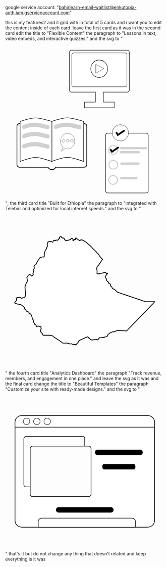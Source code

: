 google service account: "bahirlearn-email-waitlist@enkutopia-auth.iam.gserviceaccount.com"


this is my features2 and it grid with in total of 5 cards and i want you to edit the content inside of each card. leave the first card as it was in the second card edit the title to "Flexible Content" the paragraph to "Lessons in text, video embeds, and interactive quizzes." and the svg to "<svg id="ebQoqy5NJv11" xmlns="http://www.w3.org/2000/svg" xmlns:xlink="http://www.w3.org/1999/xlink" viewBox="0 0 300 300" shape-rendering="geometricPrecision" text-rendering="geometricPrecision" project-id="ee4fa2ecd86b409aa82fcf6e00b00e4e" export-id="509c9576e4b64cfab0243896ae00934e" cached="false"><g transform="matrix(1.585735 0 0 1.585735-87.860262-87.860262)"><g transform="matrix(.788978 0 0 1 38.998158 40.419683)"><path d="M42.30349,164.74932c-2.16465,0-3.91944-1.29729-3.91944-2.89757v-45.96749c0-1.60028,1.75479-2.89757,3.91944-2.89757h97.50851c2.16465,0,3.91944,1.29729,3.91944,2.89757v45.96749c0,1.60028-1.75479,2.89757-3.91944,2.89757h-42.9944c-.77459,1.65857-3.06047,2.86051-5.75985,2.86051s-4.98526-1.20193-5.75985-2.86051h-42.99441Z" fill="#fff" stroke="#000"/><path d="M43.154926,248.123072c0,0,15.675569-4.056581,22.712386-4.140893c7.758784-.092962,25.19043,4.140893,25.19043,4.140893v47.620266c0,0-17.369123-4.924004-25.127907-4.831042-7.036817.084312-22.77491,4.831042-22.77491,4.831042l.000001-47.620266Z" transform="translate(47.902817-137.877926)" fill="#fff" stroke="#010101" stroke-width="0.6"/><path d="M43.154926,248.123072c0,0,15.675569-4.056581,22.712386-4.140893c7.758784-.092962,25.19043,4.140893,25.19043,4.140893v47.620266c0,0-17.369123-4.924004-25.127907-4.831042-7.036817.084312-22.77491,4.831042-22.77491,4.831042l.000001-47.620266Z" transform="translate(.000001-137.772191)" fill="#fff" stroke="#000" stroke-width="0.6"/><path d="M48.746805,116.945239c.351447,0,6.103819-2.641973,17.660255-2.635859c5.68136.003006,13.100219,2.029611,18.714598,2.899444" transform="translate(.000001 0.000001)" fill="none" stroke="#d0d0d0" stroke-width="5" stroke-linecap="round"/><path d="M48.746805,116.945239c.351447,0,6.103819-2.641973,17.660255-2.635859c5.68136.003006,13.100219,2.029611,18.714598,2.899444" transform="translate(48.000001 0.000001)" fill="none" stroke="#d0d0d0" stroke-width="5" stroke-linecap="round"/><path d="M48.746805,116.945239c.351447,0,6.103819-2.641973,17.660255-2.635859c5.68136.003006,13.100219,2.029611,18.714598,2.899444" transform="translate(.000001 11.000001)" fill="none" stroke="#d0d0d0" stroke-width="5" stroke-linecap="round"/><path d="M48.746805,116.945239c.351447,0,6.103819-2.641973,17.660255-2.635859c5.68136.003006,13.100219,2.029611,18.714598,2.899444" transform="translate(.000001 23.000001)" fill="none" stroke="#d0d0d0" stroke-width="5" stroke-linecap="round"/><g transform="matrix(.246442 0 0 0.246442 93.510574 76.456541)"><path d="M42.80395,232.71233c0-20.69735,19.51494-37.47587,43.58784-37.47587s43.58784,16.77852,43.58784,37.47587-19.51494,37.47587-43.58784,37.47587c-5.14617,0-10.08404-.76677-14.66749-2.17468L48.27256,281.44704l10.9724-19.4127c-10.01961-6.86631-16.44101-17.44942-16.44101-29.32201Z" fill="#fff" stroke="#000"/><ellipse rx="8.202872" ry="6.433626" transform="translate(61.944015 230.943081)" fill="#fff" stroke="#000"/><ellipse rx="8.202872" ry="6.433626" transform="translate(87.944015 230.40667)" fill="#fff" stroke="#000"/><ellipse rx="8.202872" ry="6.433626" transform="translate(112.944015 230.943081)" fill="#fff" stroke="#000"/></g></g><g transform="matrix(.491265 0 0 0.510436 102.433671 3.746527)"><path d="M64.62752,219.76995c-2.76142,0-5-2.23858-5-5v-87.62874c0-2.76142,2.23858-5,5-5h135.23284c2.76142,0,5,2.23858,5,5v87.62874c0,2.76142-2.23858,5-5,5h-57.98337v23.27815h26.33206v13.07323h-71.93022v-13.07323h26.33207v-23.27815h-57.98338Z" fill="#fff" stroke="#000"/><rect width="145.232842" height="97.628743" rx="5" ry="5" transform="matrix(.918504 0 0 0.810105 65.54547 128.410809)" fill="#fff" stroke="#000"/><ellipse rx="20.37611" ry="20.37611" transform="translate(131.821173 165.353345)" fill="#fff" stroke="#000"/><path d="M60.54391,117.28854L36.05461,143.618l-.58749-.54643v-49.10721l25.07679,23.32418Z" transform="matrix(.768284 0 0 0.413253 96.362074 116.262533)" fill="#fff" stroke="#000"/></g><g transform="matrix(.539784 0 0 0.539784 150.013935 90.221845)"><rect width="99.923035" height="139.05147" rx="5" ry="5" transform="matrix(.940041 0 0 0.946452 45.947555 138.060734)" fill="#fff" stroke="#000"/><ellipse rx="29.91742" ry="29.91742" transform="matrix(.596046 0 0 0.596046 78.592149 137.33777)" fill="#fff" stroke="#000"/><path d="M169.648775,176.228181q0,.543953,7.796678,12.510921l35.900904-24.47789" transform="matrix(.38038 0 0 0.38038 5.381535 70.20064)" fill="none" stroke="#000" stroke-width="10" stroke-linecap="round"/><ellipse rx="21.970928" ry="21.970928" transform="matrix(.439553 0 0 0.439553 62.480238 174.988588)" fill="none" stroke="#d0d0d0" stroke-width="5"/><ellipse rx="21.970928" ry="21.970928" transform="matrix(.439553 0 0 0.439553 62.849008 207.504765)" fill="none" stroke="#d0d0d0" stroke-width="5"/><ellipse rx="21.970928" ry="21.970928" transform="matrix(.439553 0 0 0.439553 62.480238 240.988588)" fill="none" stroke="#d0d0d0" stroke-width="5"/><path d="M169.648775,176.228181q0,.543953,7.796678,12.510921l35.900904-24.47789" transform="matrix(.38038 0 0 0.38038-7.560526 107.244843)" fill="none" stroke="#000" stroke-width="10" stroke-linecap="round"/><line x1="-15" y1="0" x2="15" y2="0" transform="matrix(1.757117 0 0 1 107.630592 171.081866)" fill="none" stroke="#d0d0d0" stroke-width="5" stroke-linecap="round"/><line x1="-15" y1="0" x2="15" y2="0" transform="matrix(1.216784 0 0 1 99.630592 205.081866)" fill="none" stroke="#d0d0d0" stroke-width="5" stroke-linecap="round"/><line x1="-15" y1="0" x2="15" y2="0" transform="matrix(1.093721 0 0 1 97.176057 237.081866)" fill="none" stroke="#d0d0d0" stroke-width="5" stroke-linecap="round"/><line x1="-15" y1="0" x2="15" y2="0" transform="matrix(1.279398 0 0 1 99.630592 180.081866)" fill="none" stroke="#d0d0d0" stroke-width="5" stroke-linecap="round"/></g></g></svg>"; the third card title "Built for Ethiopia" the paragraph to "Integrated with Telebirr and optimized for local internet speeds." and the svg to "<svg id="eXAwoqE3B5b1" xmlns="http://www.w3.org/2000/svg" xmlns:xlink="http://www.w3.org/1999/xlink" viewBox="0 0 300 300" shape-rendering="geometricPrecision" text-rendering="geometricPrecision" project-id="ee4fa2ecd86b409aa82fcf6e00b00e4e" export-id="7e8e4bc9127947f59455982a4bc51522" cached="false"><g transform="matrix(.290758 0 0 0.290758 4.621 37.491192)"><g><path d="M268.7,675.9l-1-.2-.6-.2-6.1.2h-2.2l-3.9.1h-.8l-2.3.1h-1.9l-5.6.1-.5-.1-3.2-.4h-10.1l-.8-.7-4-3.1-.9-.7v-1.9l-.1-1.6v-2l-.1-.8v-.3l-.5-.2-.9-.4-.2-.2-7.7-8.3-1.2-1.2.2-11.1.1-.7v-.4l.1-5l1.3-1.4l1.3-1.9.4-2-1.5-2.3-.6-1.7.2-1.9l1.4-3.8-1.5-.2-1.3-.3-.7-.4-.4-.1-.2-.1-1.2-.8-.5-.3-2.2-.7-1.6-.5h-.1l-.1-.1h-.2l-.3-.1-2-.7h-.3l-1.2-.4-1-.3-.3-.1-.2-.1h-.1l-2.4-.8-1.4-.3-1.4.2-2.3.2-.7.7-.8.9-4,2.9-.5-.1-1.1-.3-1.5-1.2-1.1-2.2-.8-1.5.4-1.2.9-1.8-.1-1.2-11.3-7.6.1-3.4-4.7-7.7-2.5-3.9-.7-5.3.7-3-.4-2.8-.7-1.6-2.8-2.8-3.2-6.4-.7-1.8-.1-1.5-.1-1.2-.09216-1.19804L158.3,560.8v-.1l-.2-2.1-5.5-14.6-.2-.5-1-1.3-.1-.1-1.7-2v-.2l-.4-.7-4.1-2.7-1.1-.4-1.3-.2h-2.6l-.9-.2-.1-.1h-.1l-.4-.4-.4-1-.2-1.6-.1-.3-.3-.6-.1-.4.2-.1.5-.4.2-.1-.1-1.2-.3-1.1-.4-.9-.5-.8-1.9-1.3-2-1.5-1.4-.3-4.7-1.1-2.5-.6-.2-.2-.4-.2-.4-.3-.3-1.1-.3-.3-2.5-1.9-.3-.3-.1-.2-1.7-2.7v-2.6l-.3-1.3-.5-1-.9-.5-.3.1-3.8-1.6-.5-.4-.3-.4-2.8-2.1-.4-.2-.2-.3v-5.7l-.1-.4-.3-1.7v-.1l-1-1.6-7.6-7.7-1.8-1.1h-.3l-4.1-3.2-3.6-2.8-.3-.3-.5-.3-.5-.1-.8-.4-.3-.1-1-.4-1-.6-.6-.2-.5.1-2.1-.7-4.9-1.6-.4-.2-1-.3h-.2l-.5-.5-1-.3h-1.6l-.8.2-9.8-1.1-.2-.2-1-.9-.5-.1-2-.3-1.7-.7-.5-.1-2,.4-.3.2-.3.5-.8-.1-1.4-.6-1.6-.2-.5-.2-.2-.4-.2-.5-.2-.6-1-.6-.6-.9-1.2-3.3-.1-1.2v-.3l.8-.9.1-.1.3-.5.3-.3.2-.5.3-1.2.2-.5.2-.2.3-.5.6-.6.8-.9l2.4-2.5.4-.6.2-.5.5-.6.2-.2l1.3-.4.3-.1.4-.1.6-.3.8-.7.3-.6.2-.2v-.2l.1-1-.2-.4h-.1v-.3l-.2-2.1-.1-.9.2-.3.6-.4.6-.2.4-.3.1-.8-.9-.4-.5-.3-.4-.7-.5-.4-.4-.6v-1.3l.4-1l.2-.8-.1-.2-.6-.4-.1-.2v-.2l.1-.1.2-.4.1-.3v-.8l.2-.9l1-.7.9-.1.5-.5-.1-.2.4-.3.4-.2l2.1-1.5l6.3,1.4.6-.2.2-.1.4.1l1.4-.3l1.6-.4l1.5-.3h.2l.8-.1.4-.1h.2l.4-.2l1.3-.3h.8l.9.8.9.4l1.2-.3.8-.4.9-.4l1.2.2l1.9,1.6l1.2,2.1l1.5,1.7l2.8.3.6-.1h.2l.7.1h.3l.4-.4.7-.6.2-.2l1.6-1.5.3-.1l1.6-.7l1.5-.2h3.4l1.1-.3.3-.2l1-.1l1.9-1.4l2.8-2.6.1-.1l1.2-1.1l1.7-1.6.5-.5.9-1.4.1-.3v-3l.1-1.1v-1.5l.3-8l.3-9.1v-.5l-.1-.8-.2-2.6-1.7-22.5-.2-2.2-.2-2.1-.3-2.7-.2-3.3l2.1-8.3.2-.8.3-1l.1-.4.5-2.2l4.1-9l.8-4.2.1-.8.5-2.5.6-.6l3.2-3.1.4-.4l1.4-1.5l1.1-4.9.3-1.9.2-.6-.4-2.6-.2-.9-.1-.8-.6-2.6-1-5.3v-.1l-.8-3.8-.2-.7-.3-1.7-.2-1l1-1.1.7-.9l1.4-1.7.9-1.1.7-1.2l4.6-8.2.3-.2l1.1-.7l2.4-1.7l1.1-.7l4.5-3.1l4.8,3.3l2.2,2l1.3,1.2l1.5,1.3.4.3.4.5.2.1.9.8.1.1.7.6.4-.1l3.2-.5l7-8.1.1-1.2v-1l.1-.1v-.4l-.3-.2-.3-.5v-.3l-.3-.3-1.9-1.7l2.9-9l.2-.5l1.3-4l.1-.8v-.6l-1.1-1.1-.6-.5-.5-.5-.4-1.2.2-1.5.5-1.2.7-1.5.4-.7.6-1.2.2-.2.4-.9.1-.4l2.4-5.5l1.9-4.3.1-.2.4-2.5v-.5l-.1-.5-.1-.4-.1-.3-.7-1.2-.7-1.5-.4-4.3-.5-1-.1-.4.4-.6.5-.8l1.1-2.7h.1l1.1-1.8.8-1l1.1-.8.5-.2l1.6-.7l1.4-.4.6-.1l1.8-.8l1.4-1.1.4-.7.3-.5.1-.1.7-2.1.3-.7l3.8-7.2.9-1.7l1.3-2.4l2.9-4.8.9-1.5l12.2-20.2l2.4-.6.8-1.4.1-2.5v-.1l.7-.1h.1l.4-.1.2-.1h.2l14.4-2.8h.5l.5-.1l1.2-.1.7-.1l1.5.4.3-.1l1.8-.5.5.4.8.7.9.7.2.1l1.8-1.3l1-10.4-1.4-2.7.4-1.7.6-1.2l1-1.1-.4-1.7-.3-1l5.3-20l.3-.9.8-1.1l5.2-7.3.9-1v-.1l.7-.9v-.1l.5-.6.9-1.3.7-1.7.1-1.3-.2-1.2.1-1.4.7-1.8l2-4.8.2-.5.3-.7.1-.1.2-.4.1-.1.4-1l.3-.4.4-.5.3-.3v-.1l.4-.6-.2-1-.6-2-.5-1.8-.1-.1-1-3.9.7-1.3L260,77l.3-.5.5-1.7.1-.4.1-.1h-.1l-.9.1.5-1.7.2-1v-.1l.3-.4.1-.2.2-.3.3-.1.4-.2.8-.2.4.2.4-.1.1-.1.5-.2.2-.1h.1v-.1l.1-.1h.3l.1.1.3-.1.1-.3v-.2l.1-.2v-.1h.9l.4.1.5.1h.1l.3.1h.1l.5.2.6.1.3.1h.5l.2-.2.6-.3.5-.2h.4l.6-.2.3-.3.8-.2h.3l.8.2h.5l.3-.1h.2l.3.1h.4l.4.1h.5l.5.1.5-.1.1.3.2.1h.3l.1-.1h.3l.3-.3.1-.2h.6l.2-.1h.2l.2.1.1.1.2.1.3.2.5-.1.5.1.4.3.5.3.4.1h.3l.1.1h.3l.3.1.3.3.4.1h.4l.3-.1h.1l.3.1h.1l.4.2.3.4.4.3.1.2v.2l.2.4.2.2.4.1.3.3.4.2.6-.1.4-.2.5-.2v-.1l.3-.3.4-.2.2.1h.1l.5.2h.5l.1-.1h.1l.2-.2h.6l.4-.1.2-.1.1-.1.1-.3v-.4h.1l.2-.2h.1v-.1l.1-.2v-.1l-.1-.4v-.2l.1-.3v-.4l.1-.5-.3-.3v-.4l.1-.7.4-.8.3-.3v-.4l.4-.6.1-.1.1-.3v-.2l.2-.4.1-.4.3-.3v-.1h.5l.2-.1v-.1h.1l.3-.3.3-.1h.1l.4-.1.4.2h.5l.3-.1.6-.3.8-.8.2-.1.1-.1.4-.2h.5l.3.2.4.3.5.1h.4l.3-.3.5-.1h.5l.5-.1.2-.1.2-.2.6-.1.5.1.3.5.1.4.3.2.5.2.3.4.2.3.5.1v-.3l.1-.1.2.2h.1l.3-.2h.1l.2.1.2-.3.2-.1.1.1.2-.3.1-.2.2-.1l1.3-2l.2-.6.1-.1.5-.1.1-.1.8-.3h.2l.6.1.1.3.1.1v.1h.8l.9.1.6-.2h.3l.2-.1l1.1.7.9.1h.1l1.5.9.1-.1.3-.2.2-.1.6-.1.2-.1.3-.8l1.1-.6.5-.1.3-.1l1.9-.6h.2l.7-.2h.2l.8-.6.1-1.1.1-.2.3-.2.6-1.1.5-1.1.2-1l.6-.6.3-.9.5-1.3l1.1-1.2h.7l1.2.8.6-1.5-.5-1.6-.1-1.2.5-2.3l1.4-2.1l1.7-2.3l1-.5.7.4.9.4l1.6-.6l1.3-1l.3-.4.7-.8.2.2.1.4h.2l.2-.2.1.1v.3h.4l.7.1.2.8v1l.8-.4.1.6.2.4v.8l.1.4.3-.1.3.2v.3h.1l.3.1h.3l.3.3v.7l-.2.4v.4l.2.1.3.2.8.8.1.2.4.2.4.1h.7l.3.1.5.1h.6l.1.1h.1l.2.3.2.1h.2l.3.3.2.3.6.4.4.1h.1l.3.3v.1l.1.2.3.3h.4l.1-.2v-.1l.1-.1h.1l.1-.1h.6l.4-.1.3-.1.4.2.2-.2v-.1l.1-.2v-.2l.1-.1.5.1h.2l.4.1.3-.1v.1h.2l.4.1h.1l.4-.1.5.2.4.3.5.2.3.3.3.2v.4l.2,1v.3l.3.3-.2.4-.1.4v.5l.4.2.4.1.5.1.3.3.1.5.9.6.2.4.3.3-.2.4.1.5.1.6.3.3.3.5.2.4.4.1.3.4-.1.6.2.3.4-.1.4.2v.5l.3.4v.1l.1.3.4.1.3.3.4-.1.5.1.4-.1.2.3v.4l.2.3.4.1h.8v.4l.2.4.2.6.2.8h.1l.2.1h.1l.3.3v.4l.3.3.5.1.5-.2h.5l.3-.3.4-.1.4.3.5.1h.4l.3.2.3.3.2-.2.1-.2h.1l.9-.6.4-.1h.3l.2-.1.1-.1h.5l.3-.2.1-.1h.1l.1-.2h.4l.5-.2.5-.1.4-.1.4.1h.1l.3.3h.1l.2-.1h.1l.6-.3h.5l.5-.1.4-.2.5-.1v-.1l.2-.2h.1l.2-.1h.3l.3-.3.4-.2.5-.1.2-.1.3-.1.4.1.3.2h.5l.2.1.6-.1.4-.1.4-.2h1.1l.4-.1.4.1.3.1h.5l.3-.2.1-.1.5-.2.4-.2v-.4h.5l.4-.2.3-.1.3-.3h.1l.4-.3.5.1h.6l.2-.1.4-.1h.4l.8-.2h.5l.5-.3.4-.3.1-.1v-.1l.2-.1.2-.2v-.1l.3-.3v-.1l.2-.2.1-.2.3.1h.4l.2-.2v-.1h.1l.4-.2h.4l.3-.1.2-.2.3-.6.8-.8.1-.4.2-.3.1-.5.1-.1h.1l.4-.2v-.2l.1-.2v-.5l-.1-.3-.1-.5.3-.3v-.1l.3-.3h.1l.1-.2h.1v-.1h.2l.1-.1.3.1.5.1.4-.3h.8l.4.2h.4l.3-.2h.1l.3.2h.7l.4.2.3.5.3.3.6.2.5-.1h.1l1.4-.3h.7l.5.1.6.2.4.1.4.2.5.5.2.3.3.4.1.4.2.3v.5l.3.3h.4l.3.1v.3l.1.3v.2l-.1.3-.1.2-.3.3v1.3l-.2.5-.3.4-.2.3-.1.2-.1.1-.3.1-.2.1.6.9v.5l.1.1.1.5v.4l.1.3.1.4v.2l.1.2.3.4.2.4v.2l.3.6.4.3v.1l.1.3.1.5h.3l.4-.1.4-.2v-.1l.5-.2.4-.2h.5l.1-.4h.5v-.5l-.2-.3v-.8h.6l.4-.1.4-.2v-.1l.2-.4-.3-.2h-.1l.1-.1.2-.3-.3-.1h-.1l-.1-.3v-.9h1l-.2-.3v-.1l-.2-.4v-.4l.4-.3.3-.2.3-.3.8.4.3.3.4.3.4.1-.1-.4-.3-.3v-.4l.2-.4v-.5l-.2-.5.2-.3.4.1.2.1h.4l.8-.2.4.2.5.3h.9l.1.2v.2l.2.2.2.1h.1v-.1l.5-.2.4-.2v1l.2.2.2-.1.2-.2.4-.2v.1l-.1.4.2.3.1.3h.4l.4-.2.1-.1h.1v-.1l.3-.3.1-.4.1-.7.1-.6.1-.4-.1-.5-.1-.3-.2-.5v-.6l-.1-.5-.4-.5-.2-.3-.3-.2v-.4l.3-.4.2-.4.3-.5-.2-.5v-.5l.1-.3.2-.2.1-.2.2-.1.2-.7v-.4l.1-.4.1.1.4.3.1-.1v-.1l.2-.1v-.1l.1.1.4.1.4.2.4.1h.8l.3.1.5-.1h.7l.3.1.4.2.3.2.9.9.3.2.4.4.3.1.2,1l.2.7.3.4.2.3.3.1.5.2.4.2.4-.1h.2l.4.2h.4l.3.3.3.4.4.5.1.4.7.7h.3l.4.2.4.1h.8l1,.2.5.2.2.4.3.4.2.3.1.2.4.5.3.3.1.4.3.1h.2l.4.3.2.4v.1l.7.4h.2l.4-.3.6.3.3.3.6.2.3.4.3.1.4.1.4.6.6.6.3.4.3.3.7.5v.1l.8.4.5.2.4.2h.3l.3-.1.3-.2.3-.3.3-.2.4-.2v-.1l.1-.3.1-.2.3-.2.1-.2.2.6.1-.1l1.5-.4l1.1-1.1.9-1l.7-.9l1.3-.4.8.2l3.1-.5l2,.5l3,.8l2.8,1.6l3.7,1.8l3.3,2.1.1.1l1.2.5l2.3,1.1l6.2,3.9l5,3.5l2.6,2l4.1,3.3l5.9,4.7l4.2,3.7l3.9,3.5l2.8,2.3l3.7,3.4l1.3,1.3l4.2,4.3l1.4,1.3l1.5,1.3l2.1,2.1l1.1,1.5l1.3,1.7l1.4,2l2.2,2l1.8,1.7l2.4,2.1l1.3,1.1l1.2,1.1l7.2,7.2l2,2.4l2.4,2.2l2.7,2.6l2.5,2.5l3,3.4l5.6,5.4.3.4l2.3,2.7.5.6l2.6,2.9.8,1.5.7,1.5.7.9.7,1.3.8,1.7.5,1l.5.8.4.4.8,1l.8.9.3.4.4.4v.1l.1.5l1,1.2.5.4.9.7l1.2,1.6l2.4,3l.8,1.2.6.8.5.4.4.6.5.5.5.8l1.8,2.9l2.1,1.3l2.2,1.1l2.4,2.5.6.5-2.1,2.5-1.6,2-.8,2.4-1.1,3.1-1,.9-2.2,1.9-5.2,7.8-1.9,2.2-.6.7h-.1l-4.1,7.1-2.1,3.1-2,3-2.6,3.8-1.9,1.5-1.3.9-.3.3-3.7,2-1.8,5.9-.1.4-.5,1.9-1.3,4.3-.5,1.9l2,7.9.9,6.1.2,1.5-.3,5.5-.2,4.3-.1,1.2-.1,3-.6,1.4l1.1,1.4.2.1.1.1l1.5.6l2.7.7l2.2.5l1.3.2l2.9.4h1.5l.7-.2l1.4-.8l2-1.1l1.8-.9.9-.5h2.8l7.8-.7l3.6-.5l6.9-2.2l1.7-.5l5.7-1.5.8-.3l1-.1.9-.2h.1l6.4,1.2h.1l.7,1.2.6,2.2l1.4,1.5v.1l.9.4l1.7.2.3.1h.4l.7.1h.2l1.4.1h.3l1.8-.7l1.2-.5h.3l-.4.5v.2l-1.1,1.9-.2.3-.9.9-2.4,2.5-.1.1-3.2,3.9-.1.1-1.6,2.1-.9,1.2-2.4,3.5-2.9,4.4-.7,1.1l1,3.3.1.1.6,1.1.9,1.5.1.1.7,1.1l1.5,1.3.3.4l2.1,2.1.6,2l.3,1.6.1,1l.2,1.9v.2l.1.2v.1l.6,1.7.2.7l1.8,5.1.8,1.2l1,1l.6.8l2,1.5l1.8.9l1.2.7h.1l.4.2.1.2.2.2.8.9.8,1l.8,1.9.6,1.5.4,2l.6,1.5.7,1.2.8.9.5.6l1.5,1l2.3.3h2l.9.4.5.3.7,1l.6.8v.2l.8,3.7.5,3l.8,4.1.4,1.2.5,1.2.5.6l1.4.4l1.4.6.2.3.1-.1.3.5.6.5v.1l.5.6l1.1,1.1v.1l.7.7.8,1.5l1.2,2l.5.9v.2l-.1.2v.2l-.1.9.1,1.6v.1l.9,1l3.1,1.9l3.2,1.9.6.4l1.4.6.8-.3h.7l1.2-.5.3-.1l1.6,1.5.2.1.4.4l5.2,4.8l6.2,5.7.5.5l7,6.4l2.1,1.9l3.3,1.1l3.1,1l4.2,1.4.1.1l28.1,9.4.7.2l1.4.5.4.1.3.1l49,16.7l26.1,8.7l9.6,3.3.4.1l13.2,4.5l5.4,1.9l2.7.9l6.1,2.1l11.8,4l2.7.9l3,1.1l2.9,1l6.4,2.2l1.1.4l2.2-.1h2.3l26.2-.1h28.4v.2h-.1l-10.2,10.6-.1.5-9.4,9.5-6.1,6.2-9.1,9.4-2.9,3-28.1,29-21.7,22.4-1,1.1-59.9,61.8-26.7,27.5-6.8,7.1h-1.1l-.9.9-11.1-.7-10.5-.7-4.9-.3-2.8-.2-8.6-.5-2.1-.1-4.2-.3-9.3-.6-2.3-.1h-.9l-.5.1-4.2,1.1-.9.4-2.2.7-1.9.5-1.3.2-.4.1h-.2l-1.5,2.4-15.7,4.9-1.7-1.9-.2-.5h-.2l-.9.4-4.5,1.9-1.6.8-.9.3-1,.5-2.3,1-7.7,3.7-2.2,1.3-4.6,3.8-.4.2-5.4,4.6-1,1.2-.7,1.4-.7,2.2-.8,3.5-.2.4-.6,1.1-2.6,2.7-1.3.9-1.5.5-.5.2-1.1.3-1.9.5-.3.1-1.7.3-.8.1-4.3.4-2,.3-3.6.8.2.1l1.1,1.8-.6.2h-.1l-.5.1-.4.2-.3.1h-.7l-.9.2h-2l-.5-.1-.6.1h-.5l-1.4.2-1.6.2-2.9.4-2.6.2-3.7.2h-.1l-4.3.2h-6.5l-.4.2-.7.4v.1l-.3.2-.8.8-.1.2-.4.4-.4.6-1,1.1-.6.7-.6.5-1.2-.1-.3.9h-.1v.1l-.2-.1h-.2l-1.2,1.4v1.1l.1.7-.3.7-.7.6-.3.2-.3.6-.3.1h-.2v.1h-.1l-.3.7-.1.1-.4.1-.3-.2h-.1l-.2.1-.1.1h-.1l-.1.2h-.1l-.3.3h-.1l-.3.1h-.2l-.4.2-.1.1-.1.3-.3.3h-.5l-.2-.3-.3.3v.2h-.1l-.1.1-.2-.1-.3.2-.2-.1-.1-.2.1-.2h-.1v-.2h-.6l-.2-.1-.3.1-.2-.1-.2-.2-.1-.5v-.7l-.4.2h-.1l-.2-.2-.2.4-.4.1-1-.3h-.1v-.5h-.1l-.3.1-.2-.2-.2.1-.3-.1-.1-.2v-.1l-.2.3h-.4l-.2-.3-.4.5-1.3.3-.3.5h-.2l-.2.1h-.1l-.2.4-.1.1-.6-.3h-.6l-1.4-1-.1-.1h-.1l-.6.6h-.6l-.4-.1-.5.3-.3.1-.4-.2-.8.2-.1.1-.4-.2-.2-.3-.4-.4h-.3l-.9.4-.4.2-.3.7h-.1l-.1.1-.2.1-.2.2-.3-.1.1-.4v-.2l-.4.1-.6.4-.3-.1-.1.1h-.1l-.1.2v.1h-.2l-.2-.2-.2.1h-.2l-.4-.2h-.1l-.7.2h-.4l-.1.1h-.1l-.1.3-.3.1h-.3l-.2-.2-.2.1-.3-.1-.5-.3-.7-.5h-.2l-.7.6h-.6l-.2-.1-.2-.2h-.1l-.1-.1v-.1h-.3l-.4.6-.5.2-.3.2-.3.3h-.2l-.2-.1-.2-.2h-.3l-.3-.2-1.4-.1h-.3l-.2-.1-.1-.1h-.1l-.2-.1h-.1l-.1-.1h-1.2l-.8-.2-.2.1-.2.2-.1.2-.7-.2h-.1l-.3.2-.4.2v.5l-.1.1-.4-.1h-.1l-.4-.1-.3.1-.7-.2-.1-.1-.3-.4-.9-.4-.8-.5-.2-.1.1-.1.1-.2-.1-.1h-.5l-.2-.5v-.1l-.2-.2-.4-.1v.1h-.1l-.3.1-.1-.3-.3-.3-.4-1.1h-.1l-.1-.1-1-.5-.4-.8-.3-.4-.2-.3-.3-.2-.5-.5-.2-.3-.4-.4-.2-.1-.3.1-.2-.4-.8-.7-.5-.8-.5-.4-.7-.1-.3-.4-.3-.5-.4-.4-1.1-.6-1-.2-1-.4-.4-.1h-.1l-.1-.1v-.1l-.3-.9-1-1.3-.1-.4.2-.4v-.1l-.1-.3-.6-.5-.2-.1-.8-.3-.1-.1-.2-.4-.2-.2-.2-.5h-.5l-.2-.1h-.2l-1-.4-.7-.4-.4-.3-.5-.3-.1-.1-.4-.5-.2.1h-.3v-.1l-1.3.7-2.1,1.2-1.2.6-.7.4-.7.3-9.3,3.6-.9.4-3.8,1.5-1,.4-1.4.7-.3.3-.2.3-.3.7-12.5,4.6-11,5.7-1.1.5-.7.3-.6.3-1.6.7-2.9,1.3-.3.1-.5.3-.4.2-2.6,5.8-.6,1.5-.5,1.1-1.2,2.8-.2.3-1.1,1.1-1.1,1-1.8,1.7-7.4,7-.2.7-.1.2-1.8,4.8h-.6l-1.9-.1v-.1l-.3-.2-.7-.5-.1-1.6-.1-.1-2.1-.5-.3-.1-.5-.2-1.3.2h-.4l-4.2-.4-1.3-.2-.2-1.8-.3.2-1,.7-.6.4-.2.2-1.6.1h-.2l-.9.1-3.2-.4-.1-.1-.4-.2-3.6-1.7-.9-.5-.7-.3v-.1l-.7-.3-.4-.2h-.4l-1.9.3h-.1l-.4.1h-.3l-1.4.2h-.5l-.4.1-2.1.2h-.3l-1.5.2-1.1.1h-.2l-.1-.1-1-.2-5-1.5-2.1-.6-.8-.2-.3-.1-.5-.2-1.1-.3-6.6-2.1-1.6-.4h-.1l-.8-.2-.9-.2-.4-.1-2.5-.6h-.2l-4,1.6h-.7l-6.3-.5h-.6l-1.5-.1h-1l-9-.1h-.7l-4-2.5-.9-2-.4-.8-.5-.4-.6-.5-.2-.2-.9-.7-.4-.3-.1-.1-2.8-1.8-17.9-11.6-5.9-3.9-.4-.2-1.3-.8-.8-.6-13.9-9-9.1-5.6-.5-.7-.1-.2-1.3-1.9h-.1l-.1-.1-.7-.5-.4-.4-1.4-1-.4-.3-.5-.3-.1-.1-.5-.2-4.7-1.8-.2-.1-3.7-1.4h-10.5l-2.4-.4Z" fill="#fff" stroke="#000" stroke-width="5" stroke-linecap="round" stroke-linejoin="round"/></g></g></svg>" the fourth card title "Analytics Dashboard" the paragraph "Track revenue, members, and engagement in one place." and leave the svg as it was and the final card change the title to "Beautiful Templates" the paragraph "Customize your site with ready-made designs." and the svg to "<svg id="e4ZLy0krBK21" xmlns="http://www.w3.org/2000/svg" xmlns:xlink="http://www.w3.org/1999/xlink" viewBox="0 0 300 300" shape-rendering="geometricPrecision" text-rendering="geometricPrecision" project-id="ee4fa2ecd86b409aa82fcf6e00b00e4e" export-id="24a9b2ca9fc548d58b08804a215c7e09" cached="false"><rect width="217.779763" height="187.625642" rx="11" ry="11" transform="matrix(1.209235 0 0 1.121425 18.32654 44.795957)" fill="#fff" stroke="#000"/><path d="M18.32654,57.13163c0-6.81281,5.95532-12.33567,13.30159-12.33567h236.74374c7.34626,0,13.30159,5.52287,13.30159,12.33567v9.6316h-263.34691l-.00001-9.6316Z" fill="#fff" stroke="#000"/><ellipse rx="8.601785" ry="8.601785" transform="matrix(.719217 0 0 0.719217 40.094814 55.779595)" fill="#fff" stroke="#000"/><ellipse rx="8.601785" ry="8.601785" transform="matrix(.719217 0 0 0.719217 59.507072 55.779595)" fill="#fff" stroke="#000"/><ellipse rx="8.601785" ry="8.601785" transform="matrix(.719217 0 0 0.719217 79.222647 55.779595)" fill="#fff" stroke="#000"/><rect width="104.294747" height="95.098279" rx="4" ry="4" transform="matrix(1.101853 0 0 1 35.082521 84.184027)" fill="#fdfdfd" stroke="#000"/><rect width="104.294747" height="95.098279" rx="4" ry="4" transform="matrix(1.101853 0 0 1 46.970166 102.450861)" fill="#fdfdfd" stroke="#000"/><path d="M62.16175,244.01716c0-3.20098,3.14982-5.7959,7.03531-5.7959h169.3659c3.8855,0,7.03531,2.59491,7.03531,5.7959v11.18689h-183.43652v-11.18689Z" fill="#fdfdfd" stroke="#000"/><line x1="-49.451105" y1="0" x2="49.451105" y2="0" transform="matrix(.829156 0 0 1 214.33875 114.231385)" fill="none" stroke="#000" stroke-width="10" stroke-linecap="round"/><line x1="-49.451105" y1="0" x2="49.451105" y2="0" transform="translate(150 222.626301)" fill="none" stroke="#000" stroke-width="10" stroke-linecap="round"/><line x1="-49.451105" y1="0" x2="49.451105" y2="0" transform="matrix(.574435 0 0 1 214.33875 141.231385)" fill="none" stroke="#000" stroke-width="10" stroke-linecap="round"/></svg>" that's it but do not change any thing that doesn't related and keep everything is it was
